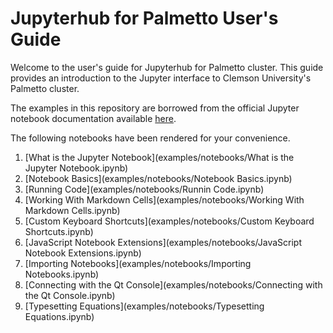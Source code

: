 # Jupyterhub for Palmetto User's Guide

Welcome to the user's guide for
Jupyterhub for Palmetto cluster.
This guide provides an introduction to the Jupyter interface
to Clemson University's Palmetto cluster.

The examples in this repository are borrowed from
the official Jupyter notebook documentation
available [here](https://github.com/jupyter/notebook).

The following notebooks have been rendered for your convenience.

1. [What is the Jupyter Notebook](examples/notebooks/What is the Jupyter Notebook.ipynb)
1. [Notebook Basics](examples/notebooks/Notebook Basics.ipynb)
1. [Running Code](examples/notebooks/Runnin Code.ipynb)
1. [Working With Markdown Cells](examples/notebooks/Working With Markdown Cells.ipynb)
1. [Custom Keyboard Shortcuts](examples/notebooks/Custom Keyboard Shortcuts.ipynb)
1. [JavaScript Notebook Extensions](examples/notebooks/JavaScript Notebook Extensions.ipynb)
1. [Importing Notebooks](examples/notebooks/Importing Notebooks.ipynb)
1. [Connecting with the Qt Console](examples/notebooks/Connecting with the Qt Console.ipynb)
1. [Typesetting Equations](examples/notebooks/Typesetting Equations.ipynb)
